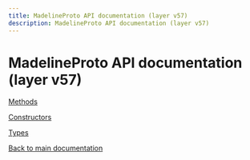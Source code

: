```yaml
---
title: MadelineProto API documentation (layer v57)
description: MadelineProto API documentation (layer v57)
---
```

# MadelineProto API documentation (layer v57)  

[Methods](methods/)

[Constructors](constructors/)

[Types](types/)


[Back to main documentation](..)
